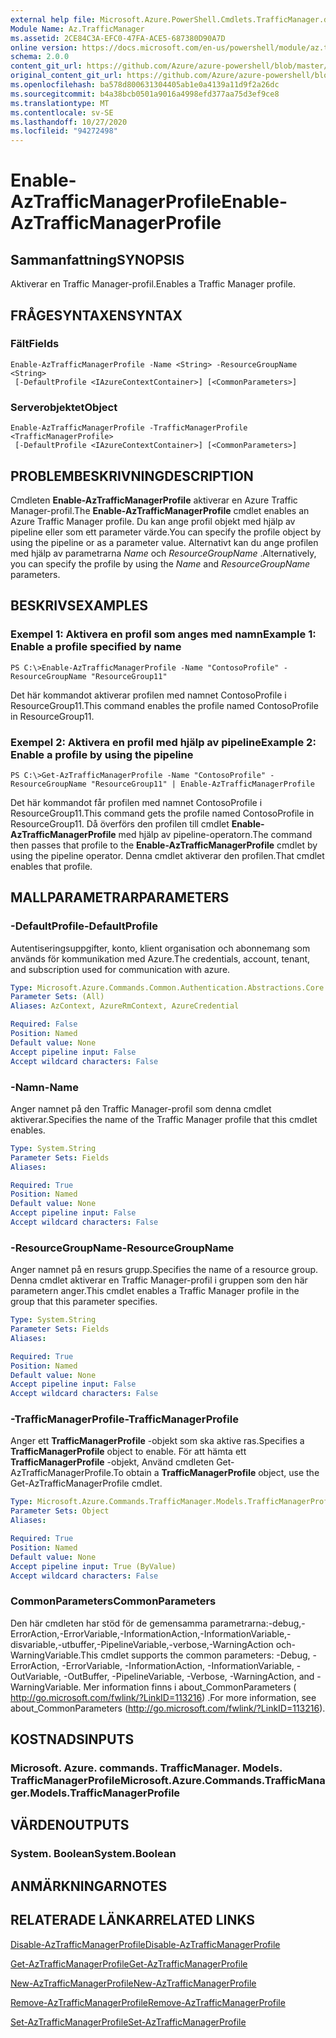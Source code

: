 ```yaml
---
external help file: Microsoft.Azure.PowerShell.Cmdlets.TrafficManager.dll-Help.xml
Module Name: Az.TrafficManager
ms.assetid: 2CE84C3A-EFC0-47FA-ACE5-687380D90A7D
online version: https://docs.microsoft.com/en-us/powershell/module/az.trafficmanager/enable-aztrafficmanagerprofile
schema: 2.0.0
content_git_url: https://github.com/Azure/azure-powershell/blob/master/src/TrafficManager/TrafficManager/help/Enable-AzTrafficManagerProfile.md
original_content_git_url: https://github.com/Azure/azure-powershell/blob/master/src/TrafficManager/TrafficManager/help/Enable-AzTrafficManagerProfile.md
ms.openlocfilehash: ba578d800631304405ab1e0a4139a11d9f2a26dc
ms.sourcegitcommit: b4a38bcb0501a9016a4998efd377aa75d3ef9ce8
ms.translationtype: MT
ms.contentlocale: sv-SE
ms.lasthandoff: 10/27/2020
ms.locfileid: "94272498"
---
```

# <span data-ttu-id="01fb4-101">Enable-AzTrafficManagerProfile</span><span class="sxs-lookup"><span data-stu-id="01fb4-101">Enable-AzTrafficManagerProfile</span></span>

## <span data-ttu-id="01fb4-102">Sammanfattning</span><span class="sxs-lookup"><span data-stu-id="01fb4-102">SYNOPSIS</span></span>
<span data-ttu-id="01fb4-103">Aktiverar en Traffic Manager-profil.</span><span class="sxs-lookup"><span data-stu-id="01fb4-103">Enables a Traffic Manager profile.</span></span>

## <span data-ttu-id="01fb4-104">FRÅGESYNTAXEN</span><span class="sxs-lookup"><span data-stu-id="01fb4-104">SYNTAX</span></span>

### <span data-ttu-id="01fb4-105">Fält</span><span class="sxs-lookup"><span data-stu-id="01fb4-105">Fields</span></span>
```
Enable-AzTrafficManagerProfile -Name <String> -ResourceGroupName <String>
 [-DefaultProfile <IAzureContextContainer>] [<CommonParameters>]
```

### <span data-ttu-id="01fb4-106">Serverobjektet</span><span class="sxs-lookup"><span data-stu-id="01fb4-106">Object</span></span>
```
Enable-AzTrafficManagerProfile -TrafficManagerProfile <TrafficManagerProfile>
 [-DefaultProfile <IAzureContextContainer>] [<CommonParameters>]
```

## <span data-ttu-id="01fb4-107">PROBLEMBESKRIVNING</span><span class="sxs-lookup"><span data-stu-id="01fb4-107">DESCRIPTION</span></span>
<span data-ttu-id="01fb4-108">Cmdleten **Enable-AzTrafficManagerProfile** aktiverar en Azure Traffic Manager-profil.</span><span class="sxs-lookup"><span data-stu-id="01fb4-108">The **Enable-AzTrafficManagerProfile** cmdlet enables an Azure Traffic Manager profile.</span></span>
<span data-ttu-id="01fb4-109">Du kan ange profil objekt med hjälp av pipeline eller som ett parameter värde.</span><span class="sxs-lookup"><span data-stu-id="01fb4-109">You can specify the profile object by using the pipeline or as a parameter value.</span></span>
<span data-ttu-id="01fb4-110">Alternativt kan du ange profilen med hjälp av parametrarna *Name* och *ResourceGroupName* .</span><span class="sxs-lookup"><span data-stu-id="01fb4-110">Alternatively, you can specify the profile by using the *Name* and *ResourceGroupName* parameters.</span></span>

## <span data-ttu-id="01fb4-111">BESKRIVS</span><span class="sxs-lookup"><span data-stu-id="01fb4-111">EXAMPLES</span></span>

### <span data-ttu-id="01fb4-112">Exempel 1: Aktivera en profil som anges med namn</span><span class="sxs-lookup"><span data-stu-id="01fb4-112">Example 1: Enable a profile specified by name</span></span>
```
PS C:\>Enable-AzTrafficManagerProfile -Name "ContosoProfile" -ResourceGroupName "ResourceGroup11"
```

<span data-ttu-id="01fb4-113">Det här kommandot aktiverar profilen med namnet ContosoProfile i ResourceGroup11.</span><span class="sxs-lookup"><span data-stu-id="01fb4-113">This command enables the profile named ContosoProfile in ResourceGroup11.</span></span>

### <span data-ttu-id="01fb4-114">Exempel 2: Aktivera en profil med hjälp av pipeline</span><span class="sxs-lookup"><span data-stu-id="01fb4-114">Example 2: Enable a profile by using the pipeline</span></span>
```
PS C:\>Get-AzTrafficManagerProfile -Name "ContosoProfile" -ResourceGroupName "ResourceGroup11" | Enable-AzTrafficManagerProfile
```

<span data-ttu-id="01fb4-115">Det här kommandot får profilen med namnet ContosoProfile i ResourceGroup11.</span><span class="sxs-lookup"><span data-stu-id="01fb4-115">This command gets the profile named ContosoProfile in ResourceGroup11.</span></span>
<span data-ttu-id="01fb4-116">Då överförs den profilen till cmdlet **Enable-AzTrafficManagerProfile** med hjälp av pipeline-operatorn.</span><span class="sxs-lookup"><span data-stu-id="01fb4-116">The command then passes that profile to the **Enable-AzTrafficManagerProfile** cmdlet by using the pipeline operator.</span></span>
<span data-ttu-id="01fb4-117">Denna cmdlet aktiverar den profilen.</span><span class="sxs-lookup"><span data-stu-id="01fb4-117">That cmdlet enables that profile.</span></span>

## <span data-ttu-id="01fb4-118">MALLPARAMETRAR</span><span class="sxs-lookup"><span data-stu-id="01fb4-118">PARAMETERS</span></span>

### <span data-ttu-id="01fb4-119">-DefaultProfile</span><span class="sxs-lookup"><span data-stu-id="01fb4-119">-DefaultProfile</span></span>
<span data-ttu-id="01fb4-120">Autentiseringsuppgifter, konto, klient organisation och abonnemang som används för kommunikation med Azure.</span><span class="sxs-lookup"><span data-stu-id="01fb4-120">The credentials, account, tenant, and subscription used for communication with azure.</span></span>

```yaml
Type: Microsoft.Azure.Commands.Common.Authentication.Abstractions.Core.IAzureContextContainer
Parameter Sets: (All)
Aliases: AzContext, AzureRmContext, AzureCredential

Required: False
Position: Named
Default value: None
Accept pipeline input: False
Accept wildcard characters: False
```

### <span data-ttu-id="01fb4-121">-Namn</span><span class="sxs-lookup"><span data-stu-id="01fb4-121">-Name</span></span>
<span data-ttu-id="01fb4-122">Anger namnet på den Traffic Manager-profil som denna cmdlet aktiverar.</span><span class="sxs-lookup"><span data-stu-id="01fb4-122">Specifies the name of the Traffic Manager profile that this cmdlet enables.</span></span>

```yaml
Type: System.String
Parameter Sets: Fields
Aliases:

Required: True
Position: Named
Default value: None
Accept pipeline input: False
Accept wildcard characters: False
```

### <span data-ttu-id="01fb4-123">-ResourceGroupName</span><span class="sxs-lookup"><span data-stu-id="01fb4-123">-ResourceGroupName</span></span>
<span data-ttu-id="01fb4-124">Anger namnet på en resurs grupp.</span><span class="sxs-lookup"><span data-stu-id="01fb4-124">Specifies the name of a resource group.</span></span>
<span data-ttu-id="01fb4-125">Denna cmdlet aktiverar en Traffic Manager-profil i gruppen som den här parametern anger.</span><span class="sxs-lookup"><span data-stu-id="01fb4-125">This cmdlet enables a Traffic Manager profile in the group that this parameter specifies.</span></span>

```yaml
Type: System.String
Parameter Sets: Fields
Aliases:

Required: True
Position: Named
Default value: None
Accept pipeline input: False
Accept wildcard characters: False
```

### <span data-ttu-id="01fb4-126">-TrafficManagerProfile</span><span class="sxs-lookup"><span data-stu-id="01fb4-126">-TrafficManagerProfile</span></span>
<span data-ttu-id="01fb4-127">Anger ett **TrafficManagerProfile** -objekt som ska aktive ras.</span><span class="sxs-lookup"><span data-stu-id="01fb4-127">Specifies a **TrafficManagerProfile** object to enable.</span></span>
<span data-ttu-id="01fb4-128">För att hämta ett **TrafficManagerProfile** -objekt, Använd cmdleten Get-AzTrafficManagerProfile.</span><span class="sxs-lookup"><span data-stu-id="01fb4-128">To obtain a **TrafficManagerProfile** object, use the Get-AzTrafficManagerProfile cmdlet.</span></span>

```yaml
Type: Microsoft.Azure.Commands.TrafficManager.Models.TrafficManagerProfile
Parameter Sets: Object
Aliases:

Required: True
Position: Named
Default value: None
Accept pipeline input: True (ByValue)
Accept wildcard characters: False
```

### <span data-ttu-id="01fb4-129">CommonParameters</span><span class="sxs-lookup"><span data-stu-id="01fb4-129">CommonParameters</span></span>
<span data-ttu-id="01fb4-130">Den här cmdleten har stöd för de gemensamma parametrarna:-debug,-ErrorAction,-ErrorVariable,-InformationAction,-InformationVariable,-disvariable,-utbuffer,-PipelineVariable,-verbose,-WarningAction och-WarningVariable.</span><span class="sxs-lookup"><span data-stu-id="01fb4-130">This cmdlet supports the common parameters: -Debug, -ErrorAction, -ErrorVariable, -InformationAction, -InformationVariable, -OutVariable, -OutBuffer, -PipelineVariable, -Verbose, -WarningAction, and -WarningVariable.</span></span> <span data-ttu-id="01fb4-131">Mer information finns i about_CommonParameters ( http://go.microsoft.com/fwlink/?LinkID=113216) .</span><span class="sxs-lookup"><span data-stu-id="01fb4-131">For more information, see about_CommonParameters (http://go.microsoft.com/fwlink/?LinkID=113216).</span></span>

## <span data-ttu-id="01fb4-132">KOSTNADS</span><span class="sxs-lookup"><span data-stu-id="01fb4-132">INPUTS</span></span>

### <span data-ttu-id="01fb4-133">Microsoft. Azure. commands. TrafficManager. Models. TrafficManagerProfile</span><span class="sxs-lookup"><span data-stu-id="01fb4-133">Microsoft.Azure.Commands.TrafficManager.Models.TrafficManagerProfile</span></span>

## <span data-ttu-id="01fb4-134">VÄRDEN</span><span class="sxs-lookup"><span data-stu-id="01fb4-134">OUTPUTS</span></span>

### <span data-ttu-id="01fb4-135">System. Boolean</span><span class="sxs-lookup"><span data-stu-id="01fb4-135">System.Boolean</span></span>

## <span data-ttu-id="01fb4-136">ANMÄRKNINGAR</span><span class="sxs-lookup"><span data-stu-id="01fb4-136">NOTES</span></span>

## <span data-ttu-id="01fb4-137">RELATERADE LÄNKAR</span><span class="sxs-lookup"><span data-stu-id="01fb4-137">RELATED LINKS</span></span>

[<span data-ttu-id="01fb4-138">Disable-AzTrafficManagerProfile</span><span class="sxs-lookup"><span data-stu-id="01fb4-138">Disable-AzTrafficManagerProfile</span></span>](./Disable-AzTrafficManagerProfile.md)

[<span data-ttu-id="01fb4-139">Get-AzTrafficManagerProfile</span><span class="sxs-lookup"><span data-stu-id="01fb4-139">Get-AzTrafficManagerProfile</span></span>](./Get-AzTrafficManagerProfile.md)

[<span data-ttu-id="01fb4-140">New-AzTrafficManagerProfile</span><span class="sxs-lookup"><span data-stu-id="01fb4-140">New-AzTrafficManagerProfile</span></span>](./New-AzTrafficManagerProfile.md)

[<span data-ttu-id="01fb4-141">Remove-AzTrafficManagerProfile</span><span class="sxs-lookup"><span data-stu-id="01fb4-141">Remove-AzTrafficManagerProfile</span></span>](./Remove-AzTrafficManagerProfile.md)

[<span data-ttu-id="01fb4-142">Set-AzTrafficManagerProfile</span><span class="sxs-lookup"><span data-stu-id="01fb4-142">Set-AzTrafficManagerProfile</span></span>](./Set-AzTrafficManagerProfile.md)


